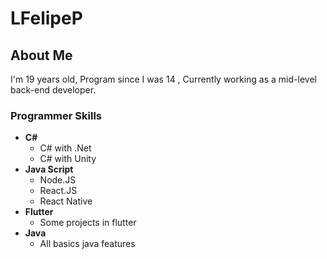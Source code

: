 # LFelipeP

## About Me

I'm 19 years old, Program since I was 14 , Currently working as a mid-level back-end developer.

### Programmer Skills

- **C#**
    - C# with .Net
    - C# with Unity
- **Java Script**
    - Node.JS
    - React.JS
    - React Native
- **Flutter**
    - Some projects in flutter
- **Java**
    - All basics java features

